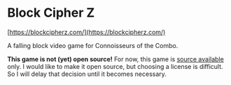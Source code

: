 # Block Cipher Z
[https://blockcipherz.com/](https://blockcipherz.com/)

A falling block video game for Connoisseurs of the Combo.

**This game is not (yet) open source!** For now, this game is [source available](https://drewdevault.com/2021/03/23/Open-sourcing-video-games.html#source-available-the-bare-minimum) only. I would like to make it open source, but choosing a license is difficult. So I will delay that decision until it becomes necessary.
